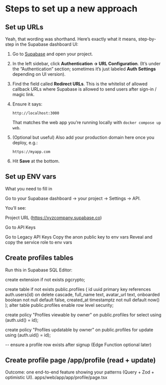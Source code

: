 # Steps to set up a new approach
## Set up URLs

Yeah, that wording was shorthand. Here’s exactly what it means, step-by-step in the Supabase dashboard UI:

1. Go to [Supabase](https://app.supabase.com/) and open your project.
2. In the left sidebar, click **Authentication → URL Configuration**.
   (It’s under the “Authentication” section; sometimes it’s just labeled **Auth Settings** depending on UI version).
3. Find the field called **Redirect URLs**. This is the whitelist of allowed callback URLs where Supabase is allowed to send users after sign-in / magic link.
4. Ensure it says:

   ```
   http://localhost:3000
   ```

   That matches the web app you’re running locally with `docker compose up web`.
5. (Optional but useful) Also add your production domain here once you deploy, e.g.:

   ```
   https://myapp.com
   ```
6. Hit **Save** at the bottom.

## Set up ENV vars

What you need to fill in

Go to your Supabase dashboard → your project → Settings → API.

You’ll see:

Project URL (https://xyzcompany.supabase.co)

Go to API Keys

Go to Legacy API Keys
Copy the anon public key to env vars
Reveal and copy the service role to env vars


## Create profiles tables

Run this in Supabase SQL Editor:

create extension if not exists pgcrypto;

create table if not exists public.profiles (
  id uuid primary key references auth.users(id) on delete cascade,
  full_name text,
  avatar_url text,
  onboarded boolean not null default false,
  created_at timestamptz not null default now()
);
alter table public.profiles enable row level security;

create policy "Profiles viewable by owner"
  on public.profiles for select using (auth.uid() = id);

create policy "Profiles updatable by owner"
  on public.profiles for update using (auth.uid() = id);

-- ensure a profile row exists after signup (Edge Function optional later)

## Create profile page /app/profile (read + update)

Outcome: one end-to-end feature showing your patterns (Query + Zod + optimistic UI).
apps/web/app/app/profile/page.tsx

